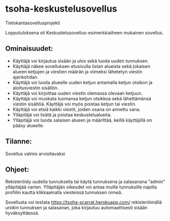# tsoha-keskustelusovellus
Tietokantasovellusprojekti

Lopputuloksena oli Keskustelusovellus-esimerkkiaiheen mukainen sovellus.

## Ominaisuudet:

* Käyttäjä voi kirjautua sisään ja ulos sekä luoda uuden tunnuksen.
* Käyttäjä näkee sovelluksen etusivulla listan alueista sekä jokaisen alueen ketjujen ja viestien määrän ja viimeksi lähetetyn viestin ajankohdan.
* Käyttäjä voi luoda alueelle uuden ketjun antamalla ketjun otsikon ja aloitusviestin sisällön.
* Käyttäjä voi kirjoittaa uuden viestin olemassa olevaan ketjuun.
* Käyttäjä voi muokata luomansa ketjun otsikkoa sekä lähettämänsä viestin sisältöä. Käyttäjä voi myös poistaa ketjun tai viestin.
* Käyttäjä voi etsiä kaikki viestit, joiden osana on annettu sana.
* Ylläpitäjä voi lisätä ja poistaa keskustelualueita.
* Ylläpitäjä voi luoda salaisen alueen ja määrittää, keillä käyttäjillä on pääsy alueelle.

## Tilanne:
Sovellus valmis arvioitavaksi

## Ohjeet:
Rekisteröidy uudella tunnuksella tai käytä tunnuksena ja salasanana "admin" ylläpitäjää varten.
Ylläpitäjän oikeudet voi antaa muille tunnuksille napilla profiilin kautta klikkaamalla viesteissä tunnuksen nimeä.

Sovellusta voi testata https://tsoha-scarrat.herokuapp.com/ rekisteröimällä uniikin tunnuksen ja salasanan, joka kirjautuu automaattisesti sisään hyväksyttäessä.
